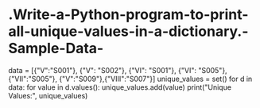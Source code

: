 # .Write-a-Python-program-to-print-all-unique-values-in-a-dictionary.-Sample-Data-

data = [{"V":"S001"}, {"V": "S002"}, {"VI": "S001"}, {"VI": "S005"}, {"VII":"S005"}, 
{"V":"S009"},{"VIII":"S007"}]
unique_values = set()
for d in data:
 for value in d.values():
 unique_values.add(value)
print("Unique Values:", unique_values)
